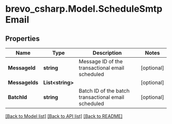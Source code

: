 # brevo_csharp.Model.ScheduleSmtpEmail
## Properties

Name | Type | Description | Notes
------------ | ------------- | ------------- | -------------
**MessageId** | **string** | Message ID of the transactional email scheduled | [optional] 
**MessageIds** | **List&lt;string&gt;** |  | [optional] 
**BatchId** | **string** | Batch ID of the batch transactional email scheduled | [optional] 

[[Back to Model list]](../README.md#documentation-for-models) [[Back to API list]](../README.md#documentation-for-api-endpoints) [[Back to README]](../README.md)

